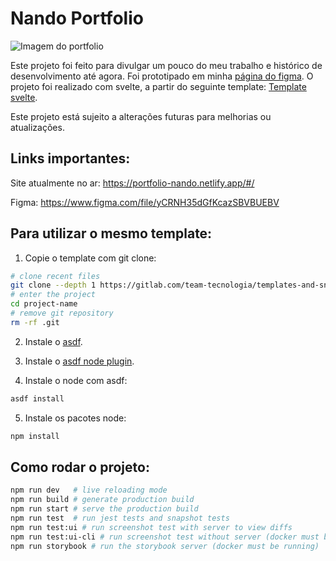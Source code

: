 # Nando Portfolio

![Imagem do portfolio](https://imgur.com/B5rLPfi.png)

Este projeto foi feito para divulgar um pouco do meu trabalho e histórico de desenvolvimento até agora. Foi prototipado em minha [página do figma](https://www.figma.com/file/yCRNH35dGfKcazSBVBUEBV/Portif%C3%B3lio-Nando?node-id=0%3A1). O projeto foi realizado com svelte, a partir do seguinte template: [Template svelte](https://gitlab.com/team-tecnologia/templates-and-snippets/svelte-template).

Este projeto está sujeito a alterações futuras para melhorias ou atualizações.

## Links importantes:

Site atualmente no ar: https://portfolio-nando.netlify.app/#/

Figma: https://www.figma.com/file/yCRNH35dGfKcazSBVBUEBV

## Para utilizar o mesmo template:

1. Copie o template com git clone:

```sh
# clone recent files
git clone --depth 1 https://gitlab.com/team-tecnologia/templates-and-snippets/svelte-template project-name
# enter the project
cd project-name
# remove git repository
rm -rf .git
```

2. Instale o [asdf](https://asdf-vm.com/).

3. Instale o [asdf node plugin](https://github.com/asdf-vm/asdf-nodejs).

4. Instale o node com asdf:

```sh
asdf install
```

5. Instale os pacotes node:

```sh
npm install
```

## Como rodar o projeto:

```sh
npm run dev   # live reloading mode
npm run build # generate production build
npm run start # serve the production build
npm run test  # run jest tests and snapshot tests
npm run test:ui # run screenshot test with server to view diffs
npm run test:ui-cli # run screenshot test without server (docker must be running)
npm run storybook # run the storybook server (docker must be running)
```
